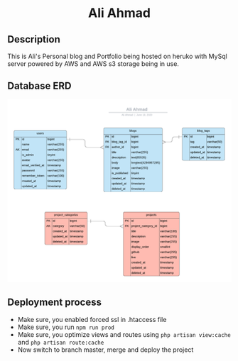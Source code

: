 <h1 align="center">Ali Ahmad</h1>

## Description
This is Ali's Personal blog and Portfolio being hosted on heruko with MySql server
powered by AWS and AWS s3 storage being in use.

## Database ERD

![ERD](public/images/docs/aliahmadERD.png)

## Deployment process

- Make sure, you enabled forced ssl in .htaccess file
- Make sure, you run `npm run prod`
- Make sure, you optimize views and routes using `php artisan view:cache` and `php artisan route:cache`
- Now switch to branch master, merge and deploy the project
